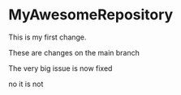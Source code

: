 # MyAwesomeRepository

This is my first change.

These are changes on the main branch

The very big issue is now fixed

no it is not


